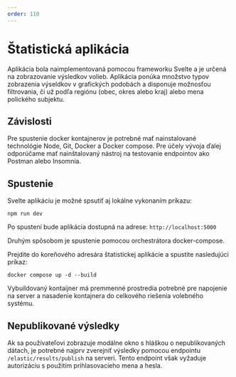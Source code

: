 ```yaml
---
order: 110
---
```


# Štatistická aplikácia
Aplikácia bola naimplementovaná pomocou frameworku Svelte a je určená na zobrazovanie výsledkov volieb. Aplikácia ponúka množstvo typov zobrazenia výseldkov v grafických podobách a disponuje možnosťou filtrovania, či už podľa regiónu (obec, okres alebo kraj) alebo mena polického subjektu.

## Závislosti
Pre spustenie docker kontajnerov je potrebné mať nainstalované technológie Node, Git, Docker a Docker compose.
Pre účely vývoja ďalej odporúčame mať nainštalovaný nástroj na testovanie endpointov ako Postman alebo Insomnia.

## Spustenie
Svelte aplikáciu je možné spsutiť aj lokálne vykonaním príkazu:
```node
npm run dev
```
Po spustení bude aplikácia dostupná na adrese: ```http://localhost:5000```

Druhým spôsobom je spustenie pomocou orchestrátora docker-compose.

Prejdite do koreňového adresára štatistickej aplikácie a spustite nasledujúci príkaz:
```
docker compose up -d --build
```

Vybuildovaný kontaijner má premmenné prostredia potrebné pre napojenie na server a nasadenie kontajnera do celkového riešenia volebného systému.

## Nepublikované výsledky
Ak sa používateľovi zobrazuje modálne okno s hláškou o nepublikovaných dátach, je potrebné najprv zverejniť výsledky pomocou endpointu `/elastic/results/publish` na serveri. Tento endpoint však vyžaduje autorizáciu s použitím prihlasovacieho mena a hesla.
